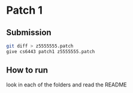 # Patch 1

## Submission

```bash
git diff > z5555555.patch
give cs6443 patch1 z5555555.patch
```

## How to run

look in each of the folders and read the README